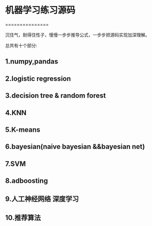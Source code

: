 # 机器学习练习源码
===============

沉住气，耐得住性子，慢慢一步步推导公式，一步步把源码实现加深理解。

总共有十个部分:

## 1.numpy,pandas

## 2.logistic regression

## 3.decision tree & random forest 

## 4.KNN

## 5.K-means

## 6.bayesian(naive bayesian &&bayesian net)

## 7.SVM

## 8.adboosting

## 9.人工神经网络 深度学习

## 10.推荐算法 